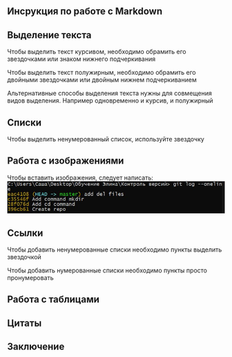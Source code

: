 ## Инсрукция по работе с Markdown

## Выделение текста

Чтобы выделить текст курсивом, необходимо обрамить его звездочками или знаком нижнего подчеркивания

Чтобы выделить текст полужирным, необходимо обрамить его двойными звездочками или двойным нижнем подчеркиванием

Альтернативные способы выделения текста нужны для совмещения видов выделения. Например одновременно и курсив, и полужирный

## Списки

Чтобы выделить ненумерованный список, используйте звездочку

## Работа с изображениями

Чтобы вставить изображения, следует написать:
![Команда](gitlog.jpg)

## Ссылки

Чтобы добавить ненумерованные списки необходимо пункты выделить звездочкой

Чтобы добавить нумерованные списки необходимо пункты просто пронумеровать


## Работа с таблицами

## Цитаты

## Заключение